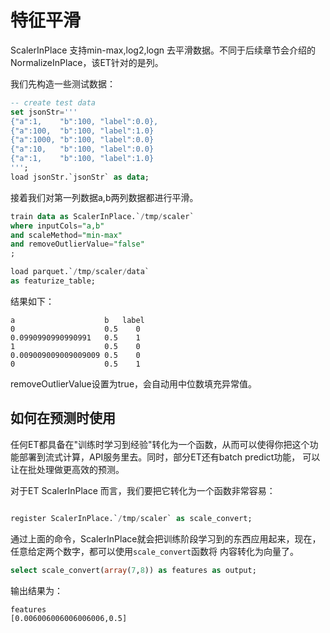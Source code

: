 # 特征平滑

ScalerInPlace 支持min-max,log2,logn 去平滑数据。不同于后续章节会介绍的NormalizeInPlace，该ET针对的是列。

我们先构造一些测试数据：

```sql
-- create test data
set jsonStr='''
{"a":1,    "b":100, "label":0.0},
{"a":100,  "b":100, "label":1.0}
{"a":1000, "b":100, "label":0.0}
{"a":10,   "b":100, "label":0.0}
{"a":1,    "b":100, "label":1.0}
''';
load jsonStr.`jsonStr` as data;

```

接着我们对第一列数据a,b两列数据都进行平滑。

```sql
train data as ScalerInPlace.`/tmp/scaler`
where inputCols="a,b"
and scaleMethod="min-max"
and removeOutlierValue="false"
;

load parquet.`/tmp/scaler/data` 
as featurize_table;
```

结果如下：

```
a                    b   label
0	                 0.5	0
0.0990990990990991	 0.5	1
1	                 0.5	0
0.009009009009009009 0.5	0
0	                 0.5	1
```

removeOutlierValue设置为true，会自动用中位数填充异常值。


## 如何在预测时使用

任何ET都具备在"训练时学习到经验"转化为一个函数，从而可以使得你把这个功能部署到流式计算，API服务里去。同时，部分ET还有batch predict功能，
可以让在批处理做更高效的预测。

对于ET ScalerInPlace 而言，我们要把它转化为一个函数非常容易：

```sql

register ScalerInPlace.`/tmp/scaler` as scale_convert;

```

通过上面的命令，ScalerInPlace就会把训练阶段学习到的东西应用起来，现在，任意给定两个数字，都可以使用`scale_convert`函数将
内容转化为向量了。

```sql
select scale_convert(array(7,8)) as features as output;
```

输出结果为：

```
features
[0.006006006006006006,0.5]
```


